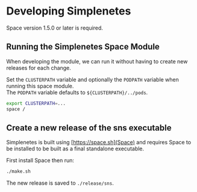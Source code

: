# Developing Simplenetes

Space version 1.5.0 or later is required.

## Running the Simplenetes Space Module
When developing the module, we can run it without having to create new releases for each change.

Set the `CLUSTERPATH` variable and optionally the `PODPATH` variable when running this space module.  
The `PODPATH` variable defaults to `${CLUSTERPATH}/../pods`.

```sh
export CLUSTERPATH=...
space /
```

## Create a new release of the sns executable
Simplenetes is built using [https://space.sh](Space) and requires Space to be installed to be built as a final standalone executable.

First install Space then run:  
```sh
./make.sh
```

The new release is saved to `./release/sns`.
